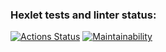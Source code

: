 ### Hexlet tests and linter status:
[![Actions Status](https://github.com/Nazver/frontend-project-44/actions/workflows/hexlet-check.yml/badge.svg)](https://github.com/Nazver/frontend-project-44/actions)
[![Maintainability](https://api.codeclimate.com/v1/badges/72983d9081990269b723/maintainability)](https://codeclimate.com/github/Nazver/frontend-project-44/maintainability)
